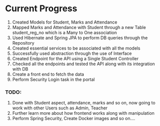 <h1>Current Progress </h1>

<ol>
<li> Created Models for Student, Marks and Attendance</li>
<li> Mapped Marks and Attendance with Student through a new Table student_reg_no which is a Many to One association</li>
<li> Used Hibernate and Spring JPA to perform DB queries through the Repository</li>
<li> Created essential services to be associated with all the models</li>
<li> Successfully used abstraction through the use of Interface</li>
<li>Created Endpoint for the API using a Single Student Controller</li>
<li>Checked all the endpoints and tested the API along with its integration with DB</li>
<li>Create a front end to fetch the data</li>
<li>Perform Security Login task in the portal</li>

</ol>

<h3>TODO: </h3>
<ol>
<li>Done with Student aspect, attendance, marks and so on, now going to work with other Users such as Admin, Teacher</li>
<li>Further learn more about how frontend works along with manipulation</li>
<li>Perform Spring Security, Create Docker images and so on....</li>
</ol>